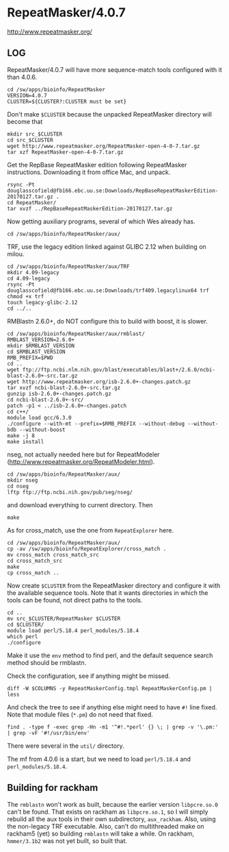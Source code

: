 RepeatMasker/4.0.7
==================

<http://www.repeatmasker.org/>

LOG
---

RepeatMasker/4.0.7 will have more sequence-match tools configured with it than 4.0.6.

    cd /sw/apps/bioinfo/RepeatMasker
    VERSION=4.0.7
    CLUSTER=${CLUSTER?:CLUSTER must be set}

Don't make `$CLUSTER` because the unpacked RepeatMasker directory will become that

    mkdir src_$CLUSTER
    cd src_$CLUSTER
    wget http://www.repeatmasker.org/RepeatMasker-open-4-0-7.tar.gz
    tar xzf RepeatMasker-open-4-0-7.tar.gz 

Get the RepBase RepeatMasker edition following RepeatMasker instructions.
Downloading it from office Mac, and unpack.

    rsync -Pt douglasscofield@fb166.ebc.uu.se:Downloads/RepBaseRepeatMaskerEdition-20170127.tar.gz .
    cd RepeatMasker/
    tar xvzf ../RepBaseRepeatMaskerEdition-20170127.tar.gz 

Now getting auxiliary programs, several of which Wes already has.

    cd /sw/apps/bioinfo/RepeatMasker/aux/

TRF, use the legacy edition linked against GLIBC 2.12 when building on milou.

    cd /sw/apps/bioinfo/RepeatMasker/aux/TRF
    mkdir 4.09-legacy
    cd 4.09-legacy
    rsync -Pt douglasscofield@fb166.ebc.uu.se:Downloads/trf409.legacylinux64 trf
    chmod +x trf
    touch legacy-glibc-2.12
    cd ../..

RMBlastn 2.6.0+, do NOT configure this to build with boost, it is slower.

    cd /sw/apps/bioinfo/RepeatMasker/aux/rmblast/
    RMBLAST_VERSION=2.6.0+
    mkdir $RMBLAST_VERSION
    cd $RMBLAST_VERSION
    RMB_PREFIX=$PWD
    cd ..
    wget ftp://ftp.ncbi.nlm.nih.gov/blast/executables/blast+/2.6.0/ncbi-blast-2.6.0+-src.tar.gz
    wget http://www.repeatmasker.org/isb-2.6.0+-changes.patch.gz
    tar xvzf ncbi-blast-2.6.0+-src.tar.gz 
    gunzip isb-2.6.0+-changes.patch.gz 
    cd ncbi-blast-2.6.0+-src/
    patch -p1 < ../isb-2.6.0+-changes.patch
    cd c++/
    module load gcc/6.3.0
    ./configure --with-mt --prefix=$RMB_PREFIX --without-debug --without-bdb --without-boost
    make -j 8
    make install

nseg, not actually needed here but for RepeatModeler (<http://www.repeatmasker.org/RepeatModeler.html>).

    cd /sw/apps/bioinfo/RepeatMasker/aux/
    mkdir nseg
    cd nseg
    lftp ftp://ftp.ncbi.nih.gov/pub/seg/nseg/

and download everything to current directory.  Then

    make

As for cross_match, use the one from `RepeatExplorer` here.

    cd /sw/apps/bioinfo/RepeatMasker/aux/
    cp -av /sw/apps/bioinfo/RepeatExplorer/cross_match .
    mv cross_match cross_match_src
    cd cross_match_src
    make
    cp cross_match ..

Now create `$CLUSTER` from the RepeatMasker directory and configure it with the
available sequence tools.  Note that it wants directories in which the tools can
be found, not direct paths to the tools.

    cd ..
    mv src_$CLUSTER/RepeatMasker $CLUSTER
    cd $CLUSTER/
    module load perl/5.18.4 perl_modules/5.18.4
    which perl
    ./configure 

Make it use the `env` method to find perl, and the default sequence search
method should be rmblastn.

Check the configuration, see if anything might be missed.

    diff -W $COLUMNS -y RepeatMaskerConfig.tmpl RepeatMaskerConfig.pm | less

And check the tree to see if anything else might need to have `#!` line fixed.
Note that module files (`*.pm`) do not need that fixed.

    find . -type f -exec grep -Hn -m1 '^#!.*perl' {} \; | grep -v '\.pm:' | grep -vF '#!/usr/bin/env'

There were several in the `util/` directory.

The mf from 4.0.6 is a start, but we need to load `perl/5.18.4` and `perl_modules/5.18.4`.

Building for rackham
--------------------

The `rmblastn` won't work as built, because the earlier version `libpcre.so.0`
can't be found.  That exists on rackham as `libpcre.so.1`, so I will simply
rebuild all the aux tools in their own subdirectory, `aux_rackham`.  Also,
using the non-legacy TRF executable.  Also, can't do multithreaded make on
rackham5 (yet) so building `rmblastn` will take a while.  On rackham,
`hmmer/3.1b2` was not yet built, so built that.
